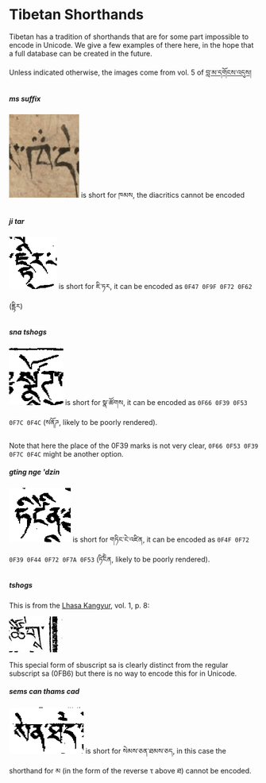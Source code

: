 # Tibetan Shorthands

Tibetan has a tradition of shorthands that are for some part impossible to encode in Unicode. We give a few examples of there here, in the hope that a full database can be created in the future.

Unless indicated otherwise, the images come from vol. 5 of [བླ་མ་དགོངས་འདུས།](http://tbrc.org/link?RID=W23445)

##### ms suffix

![khams](images/khams.jpg?raw=true) is short for ཁམས, the diacritics cannot be encoded


##### ji tar

![ji tar](images/ji-tar.png?raw=true) is short for ཇི་ཏར, it can be encoded as `0F47 0F9F 0F72 0F62` (ཇྟིར)

##### sna tshogs

![sna tshogs](images/sna-tshogs.png?raw=true) is short for སྣ་ཚོགས, it can be encoded as `0F66 0F39 0F53 0F7C 0F4C` (ས༹ནོཌ, likely to be poorly rendered).

Note that here the place of the 0F39 marks is not very clear, `0F66 0F53 0F39 0F7C 0F4C` might be another option.

##### gting nge 'dzin

![gting nge 'dzin](images/gting-nge-hdzin.png?raw=true) is short for གཏིང་ངེ་འཛིན, it can be encoded as `0F4F 0F72 0F39 0F44 0F72 0F7A 0F53` (ཏི༹ངིེན, likely to be poorly rendered).

##### tshogs

This is from the [Lhasa Kangyur](http://tbrc.org/link?RID=W26071), vol. 1, p. 8:

![tshogs](images/tshogs.png?raw=true)

This special form of sbuscript sa is clearly distinct from the regular subscript sa (0FB6) but there is no way to encode this for in Unicode.

##### sems can thams cad

![sems can thams cad](images/sems-can-thams-cad.png?raw=true) is short for སེམས་ཅན་ཐམས་ཅད, in this case the shorthand for མ (in the form of the reverse τ above ཐ) cannot be encoded. 


